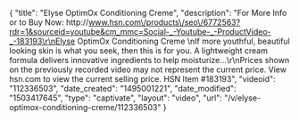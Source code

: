 {
    "title": "Elyse OptimOx Conditioning Creme",
    "description": "For More Info or to Buy Now: http:\/\/www.hsn.com\/products\/seo\/6772563?rdr=1&sourceid=youtube&cm_mmc=Social-_-Youtube-_-ProductVideo-_-183193\r\nElyse OptimOx Conditioning Creme \nIf more youthful, beautiful looking skin is what you seek, then this is for you. A lightweight cream formula delivers innovative ingredients to help moisturize...\r\nPrices shown on the previously recorded video may not represent the current price.  View hsn.com to view the current selling price. HSN Item #183193",
    "videoid": "112336503",
    "date_created": "1495001221",
    "date_modified": "1503417645",
    "type": "captivate",
    "layout": "video",
    "url": "\/v\/elyse-optimox-conditioning-creme\/112336503"
}